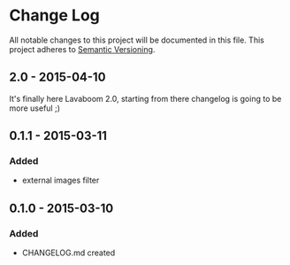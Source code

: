# Change Log
All notable changes to this project will be documented in this file.
This project adheres to [Semantic Versioning](http://semver.org/).

## 2.0 - 2015-04-10
It's finally here Lavaboom 2.0, starting from there changelog is going to be more useful ;)

## 0.1.1 - 2015-03-11
### Added
- external images filter

## 0.1.0 - 2015-03-10
### Added
- CHANGELOG.md created
